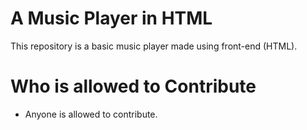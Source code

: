 # A Music Player in HTML
This repository is a basic music player made using front-end (HTML).

# Who is allowed to Contribute
* Anyone is allowed to contribute.